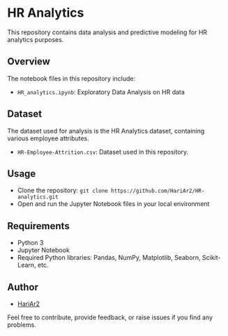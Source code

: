 # HR Analytics

This repository contains data analysis and predictive modeling for HR analytics purposes.

## Overview

The notebook files in this repository include:

- `HR_analytics.ipynb`: Exploratory Data Analysis on HR data

## Dataset

The dataset used for analysis is the HR Analytics dataset, containing various employee attributes.

- `HR-Employee-Attrition.csv`: Dataset used in this repository.

## Usage

- Clone the repository: `git clone https://github.com/HariAr2/HR-analytics.git`
- Open and run the Jupyter Notebook files in your local environment

## Requirements

- Python 3
- Jupyter Notebook
- Required Python libraries: Pandas, NumPy, Matplotlib, Seaborn, Scikit-Learn, etc.

## Author

- [HariAr2](https://github.com/HariAr2)

Feel free to contribute, provide feedback, or raise issues if you find any problems.
